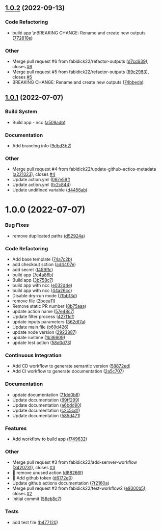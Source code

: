 ## [1.0.2](https://github.com/fabidick22/detect-changes-action/compare/v1.0.1...v1.0.2) (2022-09-13)

### Code Refactoring

- build app \nBREAKING CHANGE: Rename and create new outputs ([772818e](https://github.com/fabidick22/detect-changes-action/commit/772818e2918ed73fe5f99eeb4ca1abf6db13ab91))

### Other

- Merge pull request #6 from fabidick22/refactor-outputs ([d7cd639](https://github.com/fabidick22/detect-changes-action/commit/d7cd639a91c10a75a5d187cd31e08037f394c660)), closes [#6](https://github.com/fabidick22/detect-changes-action/issues/6)
- Merge pull request #5 from fabidick22/refactor-outputs ([89c2983](https://github.com/fabidick22/detect-changes-action/commit/89c29838fe17abb2833224d971ae29232a52925e)), closes [#5](https://github.com/fabidick22/detect-changes-action/issues/5)
- BREAKING CHANGE: Rename and create new outputs ([74bbeda](https://github.com/fabidick22/detect-changes-action/commit/74bbeda600717efdff4677b9f46c8eb764d66a15))

## [1.0.1](https://github.com/fabidick22/detect-changes-action/compare/v1.0.0...v1.0.1) (2022-07-07)

### Build System

- Build app - ncc ([a509adb](https://github.com/fabidick22/detect-changes-action/commit/a509adb8a6ca2a002873bdc3f569ac893c8f7318))

### Documentation

- Add branding info ([9dbd3b2](https://github.com/fabidick22/detect-changes-action/commit/9dbd3b22227f25d6f9fc6e5a5805c2a1d46090bb))

### Other

- Merge pull request #4 from fabidick22/update-github-actios-metadata ([a221023](https://github.com/fabidick22/detect-changes-action/commit/a2210230511d462ba20aff96cd0db96e14c538aa)), closes [#4](https://github.com/fabidick22/detect-changes-action/issues/4)
- Update action.yml ([067e59f](https://github.com/fabidick22/detect-changes-action/commit/067e59f031c3a50423394b0d62670e494682e038))
- Update action.yml ([fc2c844](https://github.com/fabidick22/detect-changes-action/commit/fc2c844cfbde03121884adecd648a59cedc50cfb))
- Update undifined variable ([d4456ab](https://github.com/fabidick22/detect-changes-action/commit/d4456abfe35265aab9a78de3a7b9ce184c5219ea))

# 1.0.0 (2022-07-07)

### Bug Fixes

- remove duplicated paths ([d52924a](https://github.com/fabidick22/detect-changes-action/commit/d52924a21c5df79f85f35ade914d952537125c44))

### Code Refactoring

- Add base template ([74a7c2b](https://github.com/fabidick22/detect-changes-action/commit/74a7c2b42479125eab467be6302551961e0a65dd))
- add checkout sction ([ad4407e](https://github.com/fabidick22/detect-changes-action/commit/ad4407e6687bc6ea3d6105349e981b46c33dcff2))
- add secret ([f459ffc](https://github.com/fabidick22/detect-changes-action/commit/f459ffc761097fd2422cfd3fa2c9ba0c92cf6c75))
- build app ([7e4a86b](https://github.com/fabidick22/detect-changes-action/commit/7e4a86b4533618a167538fde80a370f5fed89ef3))
- Build app ([3b758c7](https://github.com/fabidick22/detect-changes-action/commit/3b758c7276f336e7c3f87ceb1c024c185533a015))
- build app with ncc ([e032d4e](https://github.com/fabidick22/detect-changes-action/commit/e032d4ed3f23e883adffa71a4cd2b837945e5707))
- build app with ncc ([44a26cc](https://github.com/fabidick22/detect-changes-action/commit/44a26cca839ae752d550aae4f4532a45cf7c4c51))
- Disable dry-run mode ([7fbb13d](https://github.com/fabidick22/detect-changes-action/commit/7fbb13dc8ccd7825d29ad492b911095c7cb72319))
- remove file ([2beea11](https://github.com/fabidick22/detect-changes-action/commit/2beea11f68ac3cc31fbbeb667c8377bf8c415ebe))
- Remove static PR number ([8b75aaa](https://github.com/fabidick22/detect-changes-action/commit/8b75aaa4344f19a54f5568defec4783d2f09b09e))
- update action name ([57e48c7](https://github.com/fabidick22/detect-changes-action/commit/57e48c74fdc0cf7db51ca3cff2c20ae175b28bff))
- Update filter process ([427f1cf](https://github.com/fabidick22/detect-changes-action/commit/427f1cfd650ca41ea38f0adffc88fee05b60e364))
- update inputs parameters ([362df7a](https://github.com/fabidick22/detect-changes-action/commit/362df7a7bdc3972bdbc1c6c7fd78b0aa255a8f67))
- Update main file ([b69d426](https://github.com/fabidick22/detect-changes-action/commit/b69d426e5478002a4855682c909dea5698b80b16))
- update node version ([2923887](https://github.com/fabidick22/detect-changes-action/commit/2923887bbbfe87cf6814267918fe8104340dcd18))
- update runtime ([1b36609](https://github.com/fabidick22/detect-changes-action/commit/1b36609d7bbb8516f286e44efe9b7cdb190e9364))
- update test action ([58d0d73](https://github.com/fabidick22/detect-changes-action/commit/58d0d73e4f01524362b21982d06bb97b8ff0ca38))

### Continuous Integration

- Add CD workflow to generate semantic version ([58872ed](https://github.com/fabidick22/detect-changes-action/commit/58872edd9620f683c0ceba50ae082b23a6cdfde8))
- Add CI workflow to generate documentation ([2a5c707](https://github.com/fabidick22/detect-changes-action/commit/2a5c707b95592595dd63fc6cd84520df7f42adab))

### Documentation

- update documentation ([71dd0b8](https://github.com/fabidick22/detect-changes-action/commit/71dd0b8fef0484891c3d67be614950631898eb7d))
- Update documentation ([69ff299](https://github.com/fabidick22/detect-changes-action/commit/69ff29931a9a4047cc103becd79b16e025e5fe79))
- Update documentation ([a6bdd90](https://github.com/fabidick22/detect-changes-action/commit/a6bdd908674e10eb5df0a397ede872ff3b3d5537))
- Update documentation ([c2c5cd1](https://github.com/fabidick22/detect-changes-action/commit/c2c5cd10522cdf084bfd55ec95a7043a89f8041e))
- Update documentation ([585d471](https://github.com/fabidick22/detect-changes-action/commit/585d471bbb98c0bb293212947a36a58c9e3d4088))

### Features

- Add workflow to build app ([f749632](https://github.com/fabidick22/detect-changes-action/commit/f74963284a158b9e9bc90d18d00cada0fcc5130f))

### Other

- Merge pull request #3 from fabidick22/add-semver-workflow ([3420731](https://github.com/fabidick22/detect-changes-action/commit/34207318ccb25089b9e2f5e95d0dd250a9c04b96)), closes [#3](https://github.com/fabidick22/detect-changes-action/issues/3)
- :bug: remove unused action ([d88266f](https://github.com/fabidick22/detect-changes-action/commit/d88266f0b6612ac56c2727a58bc9e2f45390cf53))
- :bug: Add github token ([d6172e0](https://github.com/fabidick22/detect-changes-action/commit/d6172e0ed99de6bdaa8e45f5e70dc8967d3212d2))
- Update github actions documentation ([7f2160a](https://github.com/fabidick22/detect-changes-action/commit/7f2160a381609f6c7f83ba9334a2917526208fb3))
- Merge pull request #2 from fabidick22/test-workflow2 ([e9300b5](https://github.com/fabidick22/detect-changes-action/commit/e9300b5467e418c5cf39ed9a423d7c064fb2a2eb)), closes [#2](https://github.com/fabidick22/detect-changes-action/issues/2)
- Initial commit ([58eb8c7](https://github.com/fabidick22/detect-changes-action/commit/58eb8c745653fa3d5f98434a2a7f3ba3b83f114d))

### Tests

- add test file ([b477120](https://github.com/fabidick22/detect-changes-action/commit/b477120f73bf458c2430fa6bf159073e2ddac584))
